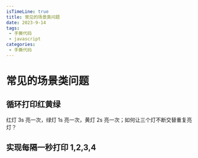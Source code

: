 ```yaml
---
isTimeLine: true
title: 常见的场景类问题
date: 2023-9-14
tags:
 - 手撕代码
 - javascript
categories:
 - 手撕代码
---
```


# 常见的场景类问题

## 循环打印红黄绿

红灯 3s 亮一次，绿灯 1s 亮一次，黄灯 2s 亮一次；如何让三个灯不断交替重复亮灯？

## 实现每隔一秒打印 1,2,3,4

